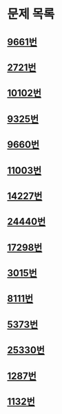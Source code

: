 # 문제 목록
## [9661번](/Solutions/9661/9661.md)
## [2721번](/Solutions/2721/2721.md)
## [10102번](/Solutions/10102/10102.md)
## [9325번](/Solutions/9325/9325.md)
## [9660번](/Solutions/9660/9660.md)
## [11003번](/Solutions/11003/11003.md)
## [14227번](/Solutions/14227/14227.md)
## [24440번](/Solutions/24440/24440.md)
## [17298번](/Solutions/17298/17298.md)
## [3015번](/Solutions/3015/3015.md)
## [8111번](/Solutions/8111/8111.md)
## [5373번](/Solutions/5373/5373.md)
## [25330번](/Solutions/25330/25330.md)
## [1287번](/Solutions/1287/1287.md)
## [1132번](/Solutions/1132/1132.md)